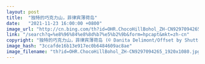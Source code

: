 ```yaml
---
layout: post
title:  "独特的巧克力山，菲律宾薄荷岛"
date:   "2021-11-23 16:00:00 +0800"
image_url: "http://cn.bing.com/th?id=OHR.ChocoHillBohol_ZH-CN9297094265_1920x1080.jpg&rf=LaDigue_1920x1080.jpg&pid=hp"
link: "/search?q=%e8%96%84%e8%8d%b7%e5%b2%9b&form=hpcapt&mkt=zh-cn"
copyright: "独特的巧克力山，菲律宾薄荷岛 (© Danita Delimont/Offset by Shutterstock)"
image_hash: "3ccafde16b13e917ec0b6484609ac8ae"
image_filename: "th?id=OHR.ChocoHillBohol_ZH-CN9297094265_1920x1080.jpg&rf=LaDigue_1920x1080.jpg&pid=hp"
---
```

